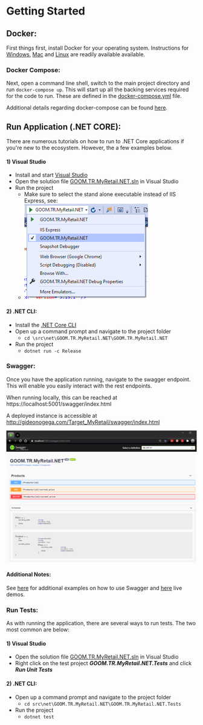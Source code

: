 # Getting Started

## Docker:

First things first, install Docker for your operating system. Instructions for [Windows](https://docs.docker.com/docker-for-windows/install/), [Mac](https://docs.docker.com/docker-for-mac/install/) and [Linux](https://docs.docker.com/docker-for-mac/install/) are readily available available.

### Docker Compose:

Next, open a command line shell, switch to the main project directory and run `docker-compose up`. This will start up all the backing services required for the code to run. These are defined in the [docker-compose.yml](../src/docker-compose.yml) file.

Additional details regarding docker-compose can be found [here](https://docs.docker.com/compose/).

## Run Application (.NET CORE):

There are numerous tutorials on how to run to .NET Core applications if you're new to the ecosystem. However, the a few examples below.

#### 1) Visual Studio

- Install and start [Visual Studio](https://docs.microsoft.com/en-us/visualstudio/install/install-visual-studio)
- Open the solution file [GOOM.TR.MyRetail.NET.sln](../src/net/GOOM.TR.MyRetail.NET/GOOM.TR.MyRetail.NET.sln) in Visual Studio
- Run the project
    - Make sure to select the stand alone executable instead of IIS Express, see:
    - ![alt text](pics/VisualStudioRun.png "Available Endpoints")

#### 2) .NET CLI:

- Install the [.NET Core CLI](https://dotnet.microsoft.com/download/dotnet-core/3.1)
- Open up a command prompt and navigate to the project folder
   - `cd \src\net\GOOM.TR.MyRetail.NET\GOOM.TR.MyRetail.NET`
- Run the project
   - `dotnet run -c Release`

### Swagger:

Once you have the application running, navigate to the swagger endpoint. This will enable you easily interact with the rest endpoints. 

When running locally, this can be reached at https://localhost:5001/swagger/index.html

A deployed instance is accessible at http://gideonogega.com/Target_MyRetail/swagger/index.html

![alt text](pics/SwaggerEndpoints.png "Available Endpoints")

#### Additional Notes:

See [here](https://www.blazemeter.com/blog/getting-started-with-swagger-ui/) for additional examples on how to use Swagger and [here](https://swagger.io/tools/swagger-ui/) live demos.

### Run Tests:

As with running the application, there are several ways to run tests. The two most common are below:

#### 1) Visual Studio

- Open the solution file [GOOM.TR.MyRetail.NET.sln](../src/net/GOOM.TR.MyRetail.NET/GOOM.TR.MyRetail.NET.sln) in Visual Studio
- Right click on the test project _**GOOM.TR.MyRetail.NET.Tests**_ and click _**Run Unit Tests**_

#### 2) .NET CLI:

- Open up a command prompt and navigate to the project folder
   - `cd src\net\GOOM.TR.MyRetail.NET\GOOM.TR.MyRetail.NET.Tests`
- Run the project
   - `dotnet test`






